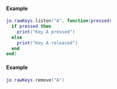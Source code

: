 <!-- #region client|jo.rawKeys.listen -->
#### Example
```lua
jo.rawKeys.listen("A", function(pressed)
  if pressed then
    print("Key A pressed")
  else
    print("Key A released")
  end
end)
```
<!-- #endregion client|jo.rawKeys.listen -->


<!-- #region client|jo.rawKeys.remove -->
#### Example
```lua
jo.rawKeys.remove("A")
```
<!-- #endregion client|jo.rawKeys.remove -->

